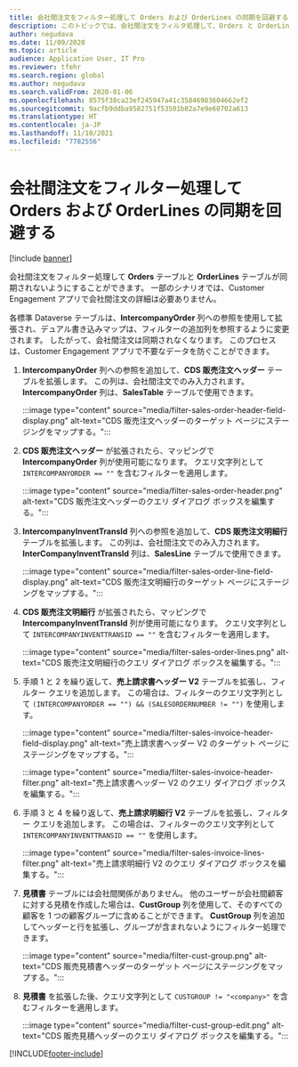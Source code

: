 ```yaml
---
title: 会社間注文をフィルター処理して Orders および OrderLines の同期を回避する
description: このトピックでは、会社間注文をフィルタ処理して、Orders と OrderLines エンティティが同期されないようにする方法について説明します。
author: negudava
ms.date: 11/09/2020
ms.topic: article
audience: Application User, IT Pro
ms.reviewer: tfehr
ms.search.region: global
ms.author: negudava
ms.search.validFrom: 2020-01-06
ms.openlocfilehash: 8575f38ca23ef245947a41c35846983604662ef2
ms.sourcegitcommit: 9acfb9ddba9582751f53501b82a7e9e60702a613
ms.translationtype: HT
ms.contentlocale: ja-JP
ms.lasthandoff: 11/10/2021
ms.locfileid: "7782556"
---
```

# <a name="filter-intercompany-orders-to-avoid-syncing-orders-and-orderlines"></a>会社間注文をフィルター処理して Orders および OrderLines の同期を回避する

[!include [banner](../../includes/banner.md)]

会社間注文をフィルター処理して **Orders** テーブルと **OrderLines** テーブルが同期されないようにすることができます。 一部のシナリオでは、Customer Engagement アプリで会社間注文の詳細は必要ありません。

各標準 Dataverse テーブルは、**IntercompanyOrder** 列への参照を使用して拡張され、デュアル書き込みマップは、フィルターの追加列を参照するように変更されます。 したがって、会社間注文は同期されなくなります。 このプロセスは、Customer Engagement アプリで不要なデータを防ぐことができます。

1. **IntercompanyOrder** 列への参照を追加して、**CDS 販売注文ヘッダー** テーブルを拡張します。 この列は、会社間注文でのみ入力されます。 **IntercompanyOrder** 列は、**SalesTable** テーブルで使用できます。

    :::image type="content" source="media/filter-sales-order-header-field-display.png" alt-text="CDS 販売注文ヘッダーのターゲット ページにステージングをマップする。":::

2. **CDS 販売注文ヘッダー** が拡張されたら、マッピングで **IntercompanyOrder** 列が使用可能になります。 クエリ文字列として `INTERCOMPANYORDER == ""` を含むフィルターを適用します。

    :::image type="content" source="media/filter-sales-order-header.png" alt-text="CDS 販売注文ヘッダーのクエリ ダイアログ ボックスを編集する。":::

3. **IntercompanyInventTransId** 列への参照を追加して、**CDS 販売注文明細行** テーブルを拡張します。 この列は、会社間注文でのみ入力されます。 **InterCompanyInventTransId** 列は、**SalesLine** テーブルで使用できます。

    :::image type="content" source="media/filter-sales-order-line-field-display.png" alt-text="CDS 販売注文明細行のターゲット ページにステージングをマップする。":::

4. **CDS 販売注文明細行** が拡張されたら、マッピングで **IntercompanyInventTransId** 列が使用可能になります。 クエリ文字列として `INTERCOMPANYINVENTTRANSID == ""` を含むフィルターを適用します。

    :::image type="content" source="media/filter-sales-order-lines.png" alt-text="CDS 販売注文明細行のクエリ ダイアログ ボックスを編集する。":::

5. 手順 1 と 2 を繰り返して、**売上請求書ヘッダー V2** テーブルを拡張し、フィルター クエリを追加します。 この場合は、フィルターのクエリ文字列として `(INTERCOMPANYORDER == "") && (SALESORDERNUMBER != "")` を使用します。

    :::image type="content" source="media/filter-sales-invoice-header-field-display.png" alt-text="売上請求書ヘッダー V2 のターゲット ページにステージングをマップする。":::

    :::image type="content" source="media/filter-sales-invoice-header-filter.png" alt-text="売上請求書ヘッダー V2 のクエリ ダイアログ ボックスを編集する。":::

6. 手順 3 と 4 を繰り返して、**売上請求明細行 V2** テーブルを拡張し、フィルター クエリを追加します。 この場合は、フィルターのクエリ文字列として `INTERCOMPANYINVENTTRANSID == ""` を使用します。

    :::image type="content" source="media/filter-sales-invoice-lines-filter.png" alt-text="売上請求明細行 V2 のクエリ ダイアログ ボックスを編集する。":::

7. **見積書** テーブルには会社間関係がありません。 他のユーザーが会社間顧客に対する見積を作成した場合は、**CustGroup** 列を使用して、そのすべての顧客を 1 つの顧客グループに含めることができます。 **CustGroup** 列を追加してヘッダーと行を拡張し、グループが含まれないようにフィルター処理できます。

    :::image type="content" source="media/filter-cust-group.png" alt-text="CDS 販売見積書ヘッダーのターゲット ページにステージングをマップする。":::

8. **見積書** を拡張した後、クエリ文字列として `CUSTGROUP != "<company>"` を含むフィルターを適用します。

    :::image type="content" source="media/filter-cust-group-edit.png" alt-text="CDS 販売見積ヘッダーのクエリ ダイアログ ボックスを編集する。":::


[!INCLUDE[footer-include](../../../../includes/footer-banner.md)]